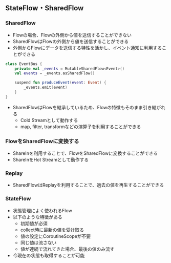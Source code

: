 ## StateFlow・SharedFlow
### SharedFlow
- Flowの場合、Flowの外側から値を送信することができない
- SharedFlowはFlowの外側から値を送信することができる
- 外側からFlowにデータを送信する特性を活かし、イベント通知に利用することができる
```kotlin
class EventBus {
    private val _events = MutableSharedFlow<Event>()
    val events = _events.asSharedFlow()

    suspend fun produceEvent(event: Event) {
        _events.emit(event)
    }
}
```
- SharedFlowはFlowを継承しているため、Flowの特徴もそのまま引き継がれる
  - Cold Streamとして動作する 
  - map, filter, transformなどの演算子を利用することができる

### FlowをSharedFlowに変換する
- ShareInを利用することで、FlowをSharedFlowに変換することができる
- ShareInをHot Streamとして動作する

### Replay
- SharedFlowはReplayを利用することで、過去の値を再生することができる

### StateFlow
- 状態管理によく使われるFlow
- 以下のような特徴がある
  - 初期値が必須
  - collect時に最新の値を受け取る
  - 値の設定にCoroutineScopeが不要
  - 同じ値は流さない
  - 値が連続で流れてきた場合、最後の値のみ流す
- 今現在の状態も取得することが可能
